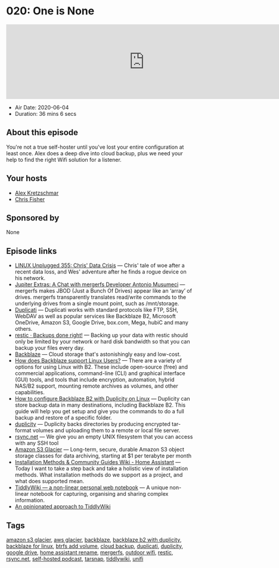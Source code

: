 # 020: One is None

<iframe src="https://player.fireside.fm/v2/dUlrHQih+pywvrsnF?theme=dark" width="740" height="200" frameborder="0" scrolling="no"></iframe>

* Air Date: 2020-06-04
* Duration: 36 mins 6 secs

## About this episode

You're not a true self-hoster until you've lost your entire configuration at least once. Alex does a deep dive into cloud backup, plus we need your help to find the right Wifi solution for a listener.

## Your hosts
* [Alex Kretzschmar](https://selfhosted.show/hosts/alexktz)
* [Chris Fisher](https://selfhosted.show/hosts/chrislas)

## Sponsored by

None



## Episode links

  * [LINUX Unplugged 355: Chris' Data Crisis](https://linuxunplugged.com/355 "LINUX Unplugged 355: Chris' Data Crisis") — Chris' tale of woe after a recent data loss, and Wes' adventure after he finds a rogue device on his network.
  * [Jupiter Extras: A Chat with mergerfs Developer Antonio Musumeci](https://extras.show/28 "Jupiter Extras: A Chat with mergerfs Developer Antonio Musumeci") — mergerfs makes JBOD (Just a Bunch Of Drives) appear like an ‘array’ of drives. mergerfs transparently translates read/write commands to the underlying drives from a single mount point, such as /mnt/storage.
  * [Duplicati](https://www.duplicati.com/ "Duplicati") — Duplicati works with standard protocols like FTP, SSH, WebDAV as well as popular services like Backblaze B2, Microsoft OneDrive, Amazon S3, Google Drive, box.com, Mega, hubiC and many others.
  * [restic · Backups done right!](https://restic.net/ "restic · Backups done right!") — Backing up your data with restic should only be limited by your network or hard disk bandwidth so that you can backup your files every day. 
  * [Backblaze](https://www.backblaze.com/ "Backblaze") — Cloud storage that's astonishingly easy and low-cost.
  * [How does Backblaze support Linux Users?](https://help.backblaze.com/hc/en-us/articles/217664628-How-does-Backblaze-support-Linux-Users- "How does Backblaze support Linux Users?") — There are a variety of options for using Linux with B2. These include open-source (free) and commercial applications, command-line (CLI) and graphical interface (GUI) tools, and tools that include encryption, automation, hybrid NAS/B2 support, mounting remote archives as volumes, and other capabilities.
  * [How to configure Backblaze B2 with Duplicity on Linux](https://help.backblaze.com/hc/en-us/articles/115001518354-How-to-configure-Backblaze-B2-with-Duplicity-on-Linux "How to configure Backblaze B2 with Duplicity on Linux") — Duplicity can store backup data in many destinations, including Backblaze B2. This guide will help you get setup and give you the commands to do a full backup and restore of a specific folder.
  * [duplicity](http://duplicity.nongnu.org/ "duplicity") — Duplicity backs directories by producing encrypted tar-format volumes and uploading them to a remote or local file server.
  * [rsync.net](https://www.rsync.net/ "rsync.net") — We give you an empty UNIX filesystem that you can access with any SSH tool
  * [Amazon S3 Glacier](https://aws.amazon.com/glacier/ "Amazon S3 Glacier") — Long-term, secure, durable Amazon S3 object storage classes for data archiving, starting at $1 per terabyte per month
  * [Installation Methods & Community Guides Wiki - Home Assistant](https://www.home-assistant.io/blog/2020/05/26/installation-methods-and-community-guides-wiki "Installation Methods & Community Guides Wiki - Home Assistant") — Today I want to take a step back and take a holistic view of installation methods. What installation methods do we support as a project, and what does supported mean.
  * [TiddlyWiki — a non-linear personal web notebook](https://tiddlywiki.com/ "TiddlyWiki — a non-linear personal web notebook") — A unique non-linear notebook for capturing, organising and sharing complex information.
  * [An opinionated approach to TiddlyWiki](https://lesser.occult.institute/an-opinionated-approach-to-tiddlywiki "An opinionated approach to TiddlyWiki")



## Tags

[amazon s3 glacier](https://selfhosted.show/tags/amazon%20s3%20glacier), [aws glacier](https://selfhosted.show/tags/aws%20glacier), [backblaze](https://selfhosted.show/tags/backblaze), [backblaze b2 with duplicity](https://selfhosted.show/tags/backblaze%20b2%20with%20duplicity), [backblaze for linux](https://selfhosted.show/tags/backblaze%20for%20linux), [btrfs add volume](https://selfhosted.show/tags/btrfs%20add%20volume), [cloud backup](https://selfhosted.show/tags/cloud%20backup), [duplicati](https://selfhosted.show/tags/duplicati), [duplicity](https://selfhosted.show/tags/duplicity), [google drive](https://selfhosted.show/tags/google%20drive), [home assistant rename](https://selfhosted.show/tags/home%20assistant%20rename), [mergerfs](https://selfhosted.show/tags/mergerfs), [outdoor wifi](https://selfhosted.show/tags/outdoor%20wifi), [restic](https://selfhosted.show/tags/restic), [rsync.net](https://selfhosted.show/tags/rsync.net), [self-hosted podcast](https://selfhosted.show/tags/self-hosted%20podcast), [tarsnap](https://selfhosted.show/tags/tarsnap), [tiddlywiki](https://selfhosted.show/tags/tiddlywiki), [unifi](https://selfhosted.show/tags/unifi)